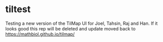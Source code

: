 # tiltest
Testing a new version of the TilMap UI for Joel, Tahsin, Raj and Han. If it looks good this rep will be deleted and update moved back to https://mathbiol.github.io/tilmap/
